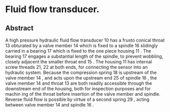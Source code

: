 # Fluid flow transducer.

## Abstract
A high pressure hydraulic fluid flow transducer 10 has a frusto conical throat 13 obturated by a valve member 14 which is fixed to a spindle 16 slidingly carried in a bearing 17 which is fixed to the one piece housing 11 . The bearing 17 engages a substantial length of the spindle, to prevent wobbling, closely adjacent the smaller throat end 15 . The housing 11 has internal screw threads 21, 22 at both ends, for connecting the sensor into an hydraulic system. Because the compression spring 18 is upstream of the valve member 14 , and acts upon the upstream end 25 of spindle 16 , the valve member 14 and throat 13 are both readily accessible through the downstream end of the housing, both for inspection purposes and for machin ing of the throat before insertion of the valve member and spindle. Reverse fluid flow is possible by virtue of a second spring 29 , acting between valve member 14 and spindle 16 .